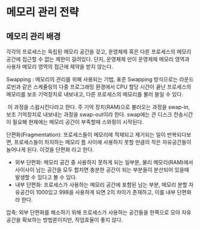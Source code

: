 # 메모리 관리 전략

## 메모리 관리 배경

각각의 프로세스는 독립된 메모리 공간을 갖고, 운영체제 혹은 다른 프로세스의 메모리 공간에 접근할 수 없는 제한이 걸려있다. 단지, 운영체제 만이 운영체제 메모리 영역과 사용자 메모리 영역의 접근에 제약을 받지 않는다.

Swapping : 메모리의 관리를 위해 사용되는 기법, 표준 Swapping 방식으로는 라운드로빈과 같은 스케쥴링의 다중 프로그래밍 환경에서 CPU 할당 시간이 끝난 프로세스의 메모리를 보조 기억장치로 내보내고, 다른 프로세스의 메모리를 불러 들일 수 있다.

​	이 과정을 스왑시킨다라고 한다. 주 기억 장치(RAM)으로 불러오는 과정을 swap-in, 보조 기억장치로 내보내는 과정을 swap-out이라 한다. swap에는 큰 디스크 전송시간이 필요해 현재에는 메모리 공간이 부족할때 스와핑이 시작된다.



단편화(Fragmentation): 프로세스들이 메모리에 적재되고 제거되는 일이 반복되다보면, 프로세스들이 차지하는 메모리 틈 사이에 사용하지 못할 만큼의 작은 자유공간들이 늘어나게 된다. 이것을 단편화 라고 한다.

- 외부 단편화: 메모리 공간 중 사용하지 못하게 되는 일부분, 물리 메모리(RAM)에서 사이사이 남는 공간을 모두 합치면 충분한 공간이 되는 부분들이 분산되어 있을때 발생할 수 있다고 볼 수 있다.
- 내부 단편화: 프로세스가 사용하는 메모리 공간에 포함된 남는 부분, 메모리 분할 자유공간이 1000있고 998을 사용하게 되면 2의 차이가 존재하고, 이를 내부 단편화라 한다. 

압축: 외부 단편화를 해소하기 위해 프로세스가 사용하는 공간들을 한쪽으로 모아 자유공간을 확보하는 방법론이지만, 작업효율이 좋지 않다.